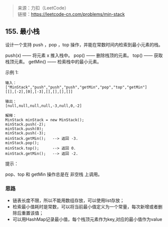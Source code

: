 > 来源：力扣（LeetCode）  
  链接：https://leetcode-cn.com/problems/min-stack

## 155. 最小栈
设计一个支持 push ，pop ，top 操作，并能在常数时间内检索到最小元素的栈。

push(x) —— 将元素 x 推入栈中。
pop() —— 删除栈顶的元素。
top() —— 获取栈顶元素。
getMin() —— 检索栈中的最小元素。


示例 1:
```
输入：
["MinStack","push","push","push","getMin","pop","top","getMin"]
[[],[-2],[0],[-3],[],[],[],[]]

输出：
[null,null,null,null,-3,null,0,-2]

解释：
MinStack minStack = new MinStack();
minStack.push(-2);
minStack.push(0);
minStack.push(-3);
minStack.getMin();   --> 返回 -3.
minStack.pop();
minStack.top();      --> 返回 0.
minStack.getMin();   --> 返回 -2.
```

提示：

pop、top 和 getMin 操作总是在 非空栈 上调用。


### 思路
* 链表长度不限，所以不能用数组存放，可以使用list存放；
* 检索最小值耗时是常数，可以将当前最小值定义为一个常量，每次新增或者删除后重置该值；
* 可以用HashMap记录最小值，每个栈顶元素作为key,对应的最小值作为value
